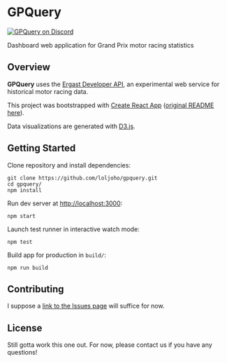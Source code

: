 # GPQuery 
[![GPQuery on Discord](https://user-images.githubusercontent.com/7288322/34429152-141689f8-ecb9-11e7-8003-b5a10a5fcb29.png)](https://discord.gg/acdKtEJ)

Dashboard web application for Grand Prix motor racing statistics

## Overview

**GPQuery** uses the [Ergast Developer API](https://ergast.com/mrd/), an experimental web service for historical motor racing data.

This project was bootstrapped with [Create React App](https://github.com/facebookincubator/create-react-app) ([original README here](https://github.com/facebookincubator/create-react-app/blob/master/packages/react-scripts/template/README.md)).

Data visualizations are generated with [D3.js](https://d3js.org).


## Getting Started

Clone repository and install dependencies:
```
git clone https://github.com/loljoho/gpquery.git
cd gpquery/
npm install
```

Run dev server at [http://localhost:3000](http://localhost:3000):
```
npm start
```

Launch test runner in interactive watch mode:
```
npm test
```

Build app for production in `build/`:
```
npm run build
```

## Contributing

I suppose a [link to the Issues page](https://github.com/loljoho/gpquery/issues) will suffice for now.

## License

Still gotta work this one out.  For now, please contact us if you have any questions!
